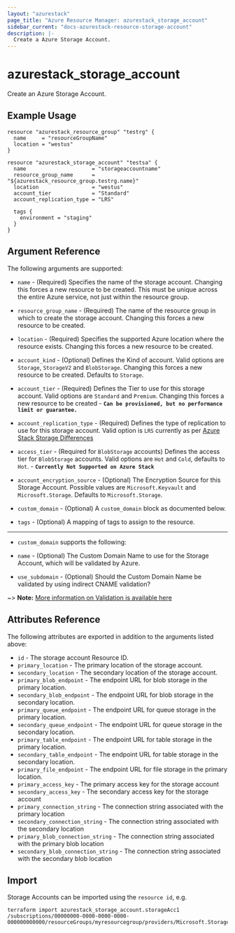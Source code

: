 ```yaml
---
layout: "azurestack"
page_title: "Azure Resource Manager: azurestack_storage_account"
sidebar_current: "docs-azurestack-resource-storage-account"
description: |-
  Create a Azure Storage Account.
---
```


# azurestack_storage_account

Create an Azure Storage Account.

## Example Usage

```hcl
resource "azurestack_resource_group" "testrg" {
  name     = "resourceGroupName"
  location = "westus"
}

resource "azurestack_storage_account" "testsa" {
  name                     = "storageaccountname"
  resource_group_name      = "${azurestack_resource_group.testrg.name}"
  location                 = "westus"
  account_tier             = "Standard"
  account_replication_type = "LRS"

  tags {
    environment = "staging"
  }
}
```

## Argument Reference

The following arguments are supported:

* `name` - (Required) Specifies the name of the storage account. Changing this forces a
    new resource to be created. This must be unique across the entire Azure service,
    not just within the resource group.

* `resource_group_name` - (Required) The name of the resource group in which to
    create the storage account. Changing this forces a new resource to be created.

* `location` - (Required) Specifies the supported Azure location where the
    resource exists. Changing this forces a new resource to be created.

* `account_kind` - (Optional) Defines the Kind of account. Valid options are `Storage`,
    `StorageV2` and `BlobStorage`. Changing this forces a new resource to be created.
    Defaults to `Storage`.

* `account_tier` - (Required) Defines the Tier to use for this storage account. Valid options are `Standard` and `Premium`. Changing this forces a new resource to be created - **`Can be provisioned, but no performance limit or guarantee.`**

* `account_replication_type` - (Required) Defines the type of replication to use for this storage account. Valid option is `LRS` currently as per [Azure Stack Storage Differences](https://docs.microsoft.com/en-us/azure/azure-stack/user/azure-stack-acs-differences)

* `access_tier` - (Required for `BlobStorage` accounts) Defines the access tier
    for `BlobStorage` accounts. Valid options are `Hot` and `Cold`, defaults to
    `Hot`. - **`Currently Not Supported on Azure Stack`**

* `account_encryption_source` - (Optional) The Encryption Source for this Storage Account. Possible values are `Microsoft.Keyvault` and `Microsoft.Storage`. Defaults to `Microsoft.Storage`.

* `custom_domain` - (Optional) A `custom_domain` block as documented below.

* `tags` - (Optional) A mapping of tags to assign to the resource.

---

* `custom_domain` supports the following:

* `name` - (Optional) The Custom Domain Name to use for the Storage Account, which will be validated by Azure.
* `use_subdomain` - (Optional) Should the Custom Domain Name be validated by using indirect CNAME validation?

~> **Note:** [More information on Validation is available here](https://docs.microsoft.com/en-gb/azure/storage/blobs/storage-custom-domain-name)

## Attributes Reference

The following attributes are exported in addition to the arguments listed above:

* `id` - The storage account Resource ID.
* `primary_location` - The primary location of the storage account.
* `secondary_location` - The secondary location of the storage account.
* `primary_blob_endpoint` - The endpoint URL for blob storage in the primary location.
* `secondary_blob_endpoint` - The endpoint URL for blob storage in the secondary location.
* `primary_queue_endpoint` - The endpoint URL for queue storage in the primary location.
* `secondary_queue_endpoint` - The endpoint URL for queue storage in the secondary location.
* `primary_table_endpoint` - The endpoint URL for table storage in the primary location.
* `secondary_table_endpoint` - The endpoint URL for table storage in the secondary location.
* `primary_file_endpoint` - The endpoint URL for file storage in the primary location.
* `primary_access_key` - The primary access key for the storage account
* `secondary_access_key` - The secondary access key for the storage account
* `primary_connection_string` - The connection string associated with the primary location
* `secondary_connection_string` - The connection string associated with the secondary location
* `primary_blob_connection_string` - The connection string associated with the primary blob location
* `secondary_blob_connection_string` - The connection string associated with the secondary blob location

## Import

Storage Accounts can be imported using the `resource id`, e.g.

```shell
terraform import azurestack_storage_account.storageAcc1 /subscriptions/00000000-0000-0000-0000-000000000000/resourceGroups/myresourcegroup/providers/Microsoft.Storage/storageAccounts/myaccount
```
